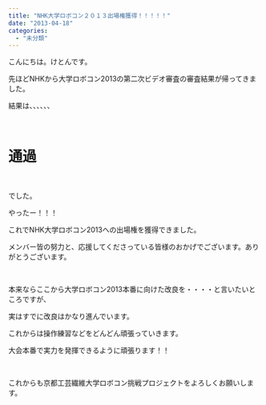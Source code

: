 ```yaml
---
title: "NHK大学ロボコン２０１３出場権獲得！！！！！"
date: "2013-04-18"
categories: 
  - "未分類"
---
```


こんにちは。けとんです。

先ほどNHKから大学ロボコン2013の第二次ビデオ審査の審査結果が帰ってきました。

結果は、、、、、、

 

# **通過**

 

でした。

やったー！！！

これでNHK大学ロボコン2013への出場権を獲得できました。

メンバー皆の努力と、応援してくださっている皆様のおかげでございます。ありがとうございます。

 

本来ならここから大学ロボコン2013本番に向けた改良を・・・・と言いたいところですが、

実はすでに改良はかなり進んでいます。

これからは操作練習などをどんどん頑張っていきます。

大会本番で実力を発揮できるように頑張ります！！

 

これからも京都工芸繊維大学ロボコン挑戦プロジェクトをよろしくお願いします。
